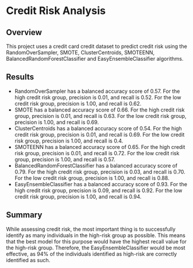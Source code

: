 # Credit Risk Analysis

## Overview
This project uses a credit card credit dataset to predict credit risk using the RandomOverSampler, SMOTE, ClusterCentroids, SMOTEENN, BalancedRandomForestClassifier and EasyEnsembleClassifier algorithms. 

## Results
- RandomOverSampler has a balanced accuracy score of 0.57. For the high credit risk group, precision is 0.01, and recall is 0.52. For the low credit risk group, precision is 1.00, and recall is 0.62.
- SMOTE has a balanced accuracy score of 0.66. For the high credit risk group, precision is 0.01, and recall is 0.63. For the low credit risk group, precision is 1.00, and recall is 0.69.
- ClusterCentroids has a balanced accuracy score of 0.54. For the high credit risk group, precision is 0.01, and recall is 0.69. For the low credit risk group, precision is 1.00, and recall is 0.4.
- SMOTEENN has a balanced accuracy score of 0.65. For the high credit risk group, precision is 0.01, and recall is 0.72. For the low credit risk group, precision is 1.00, and recall is 0.57.
- BalancedRandomForestClassifier has a balanced accuracy score of 0.79. For the high credit risk group, precision is 0.03, and recall is 0.70. For the low credit risk group, precision is 1.00, and recall is 0.88.
- EasyEnsembleClassifier has a balanced accuracy score of 0.93. For the high credit risk group, precision is 0.09, and recall is 0.92. For the low credit risk group, precision is 1.00, and recall is 0.94.

## Summary
While assessing credit risk, the most important thing is to successfully identify as many individuals in the high-risk group as possible. This means that the best model for this purpose would have the highest recall value for the high-risk group. Therefore, the EasyEnsembleClassifier would be most effective, as 94% of the individuals identified as high-risk are correctly identified as such. 
